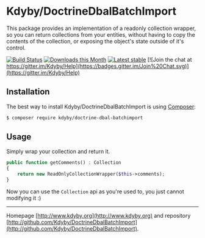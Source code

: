 Kdyby/DoctrineDbalBatchImport
======

This package provides an implementation of a readonly collection wrapper, so you can return collections from your entities,
without having to copy the contents of the collection, or exposing the object's state outside of it's control.

[![Build Status](https://travis-ci.org/Kdyby/DoctrineDbalBatchImport.svg?branch=master)](https://travis-ci.org/Kdyby/DoctrineDbalBatchImport)
[![Downloads this Month](https://img.shields.io/packagist/dm/kdyby/doctrine-dbal-batchimport.svg)](https://packagist.org/packages/kdyby/doctrine-dbal-batchimport)
[![Latest stable](https://img.shields.io/packagist/v/kdyby/doctrine-dbal-batchimport.svg)](https://packagist.org/packages/kdyby/doctrine-dbal-batchimport)
[![Join the chat at https://gitter.im/Kdyby/Help](https://badges.gitter.im/Join%20Chat.svg)](https://gitter.im/Kdyby/Help)


Installation
------------

The best way to install Kdyby/DoctrineDbalBatchImport is using  [Composer](http://getcomposer.org/):

```sh
$ composer require kdyby/doctrine-dbal-batchimport
```


Usage
-----

Simply wrap your collection and return it.

```php
public function getComments() : Collection
{
	return new ReadOnlyCollectionWrapper($this->comments);
}
```

Now you can use the `Collection` api as you're used to, you just cannot modifying it :)


-----

Homepage [http://www.kdyby.org](http://www.kdyby.org) and repository [http://github.com/Kdyby/DoctrineDbalBatchImport](http://github.com/Kdyby/DoctrineDbalBatchImport).

